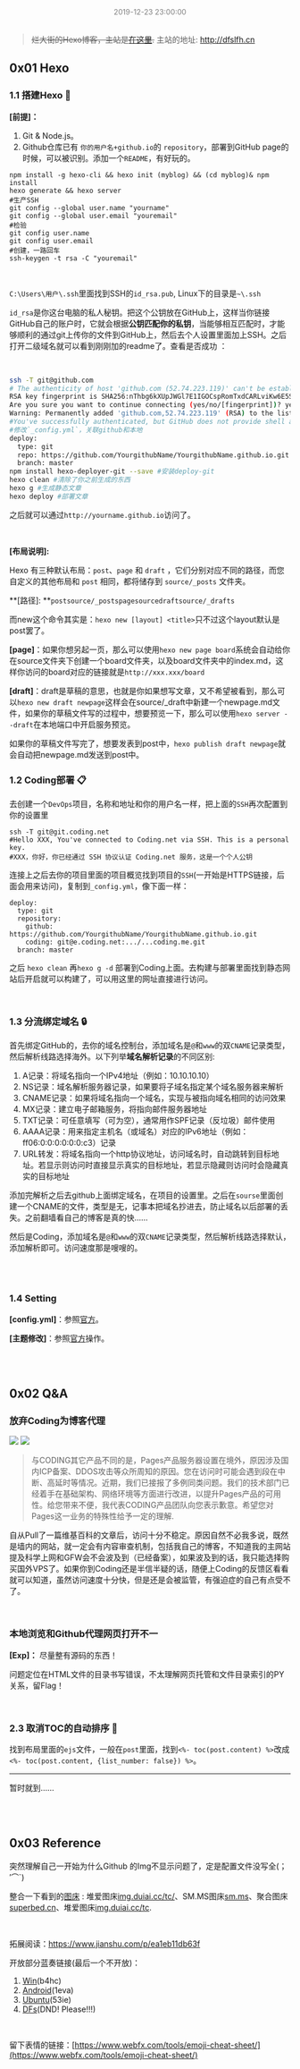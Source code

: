 <center><font size =2 color=grey >2019-12-23 23:00:00</font></center>

</br>

> ~~烂大街的Hexo博客，主站是[在这里](https://dandelionflowers.xyz/).~~
> 主站的地址: http://dfslfh.cn



## 0x01 Hexo

### 1.1 搭建Hexo 🔨

**[前提]：**

1. Git & Node.js。
2. Github仓库已有 `你的用户名+github.io`的 `repository`，部署到GitHub page的时候，可以被识别。添加一个`README`，有好玩的。

```shell
npm install -g hexo-cli && hexo init (myblog) && (cd myblog)& npm install 
hexo generate && hexo server
#生产SSH
git config --global user.name "yourname" 
git config --global user.email "youremail"
#检验
git config user.name 
git config user.email
#创建，一路回车
ssh-keygen -t rsa -C "youremail" 
```
</br>

`C:\Users\用户\.ssh`里面找到SSH的`id_rsa.pub`, Linux下的目录是`~\.ssh`

`id_rsa`是你这台电脑的私人秘钥。把这个公钥放在GitHub上，这样当你链接GitHub自己的账户时，它就会根据**公钥匹配你的私钥**，当能够相互匹配时，才能够顺利的通过git上传你的文件到GitHub上，然后去个人设置里面加上SSH。之后打开二级域名就可以看到刚刚加的readme了。查看是否成功 ：

</br>

```bash
ssh -T git@github.com 
# The authenticity of host 'github.com (52.74.223.119)' can't be established.
RSA key fingerprint is SHA256:nThbg6kXUpJWGl7E1IGOCspRomTxdCARLviKw6E5SY8.
Are you sure you want to continue connecting (yes/no/[fingerprint])? yes
Warning: Permanently added 'github.com,52.74.223.119' (RSA) to the list of known hosts.
#You've successfully authenticated, but GitHub does not provide shell access，这点小插曲，英文显示不同意我们上传，这里不要管
#修改`_config.yml`，关联github和本地
deploy:
  type: git
  repo: https://github.com/YourgithubName/YourgithubName.github.io.git
  branch: master
npm install hexo-deployer-git --save #安装deploy-git 
hexo clean #清除了你之前生成的东西
hexo g #生成静态文章
hexo deploy #部署文章
```

之后就可以通过`http://yourname.github.io`访问了。

</br>

**[布局说明]:**

Hexo 有三种默认布局：`post`、`page` 和 `draft`  ，它们分别对应不同的路径，而您自定义的其他布局和 `post` 相同，都将储存到 `source/_posts` 文件夹。 

**[路径]: **`postsource/_postspagesourcedraftsource/_drafts`

而new这个命令其实是：`hexo new [layout] <title>`只不过这个layout默认是post罢了。

**[page]**：如果你想另起一页，那么可以使用`hexo new page board`系统会自动给你在source文件夹下创建一个board文件夹，以及board文件夹中的index.md，这样你访问的board对应的链接就是`http://xxx.xxx/board`

**[draft]**：draft是草稿的意思，也就是你如果想写文章，又不希望被看到，那么可以`hexo new draft newpage`这样会在source/_draft中新建一个newpage.md文件，如果你的草稿文件写的过程中，想要预览一下，那么可以使用`hexo server --draft`在本地端口中开启服务预览。

如果你的草稿文件写完了，想要发表到post中，`hexo publish draft newpage`就会自动把newpage.md发送到post中。

### 1.2 Coding部署 📋

去创建一个`DevOps`项目，名称和地址和你的用户名一样，把上面的`SSH`再次配置到你的设置里

```nginx
ssh -T git@git.coding.net
#Hello XXX, You've connected to Coding.net via SSH. This is a personal key.
#XXX，你好，你已经通过 SSH 协议认证 Coding.net 服务，这是一个个人公钥
```

连接上之后去你的项目里面的项目概览找到项目的`SSH`(一开始是HTTPS链接，后面会用来访问)，复制到`_config.yml`，像下面一样：

```nginx
deploy:
  type: git
  repository: 
    github: https://github.com/YourgithubName/YourgithubName.github.io.git
    coding: git@e.coding.net:.../...coding.me.git	
  branch: master
```

之后 `hexo clean`  再`hexo g -d` 部署到Coding上面。去构建与部署里面找到静态网站后开启就可以构建了，可以用这里的网址直接进行访问。

</br>

### 1.3 分流绑定域名 🔒

首先绑定GitHub的，去你的域名控制台，添加域名是`@`和`www`的双`CNAME`记录类型，然后解析线路选择海外。以下列举**域名解析记录**的不同区别:

1. A记录：将域名指向一个IPv4地址（例如：10.10.10.10）
2. NS记录：域名解析服务器记录，如果要将子域名指定某个域名服务器来解析
3. CNAME记录：如果将域名指向一个域名，实现与被指向域名相同的访问效果
4. MX记录：建立电子邮箱服务，将指向邮件服务器地址
5. TXT记录：可任意填写（可为空），通常用作SPF记录（反垃圾）邮件使用
6. AAAA记录：用来指定主机名（或域名）对应的IPv6地址（例如：ff06:0:0:0:0:0:0:c3）记录
7. URL转发：将域名指向一个http协议地址，访问域名时，自动跳转到目标地址。若显示则访问时直接显示真实的目标地址，若显示隐藏则访问时会隐藏真实的目标地址 

添加完解析之后去github上面绑定域名，在项目的设置里。之后在`sourse`里面创建一个CNAME的文件，类型是无，记事本把域名抄进去，防止域名以后部署的丢失。之前翻墙看自己的博客是真的快……

然后是Coding，添加域名是`@`和`www`的双`CNAME`记录类型，然后解析线路选择默认，添加解析即可。访问速度那是嗖嗖的。

</br>

</br>

### 1.4  Setting 

**[config.yml]**：参照[官方](https://hexo.io/zh-cn/docs/configuration)。

**[主题修改]**：参照[官方]( https://hexo.io/themes/ )操作。

</br>

</br>

## 0x02 Q&A

### 放弃Coding为博客代理

![](/img/web/Coding回应2.png)
![](/img/web/Coding回应.png)
> 与CODING其它产品不同的是，Pages产品服务器设置在境外，原因涉及国内ICP备案、DDOS攻击等众所周知的原因。您在访问时可能会遇到段在中断、高延时等情况。近期，我们已接报了多例同类问题。我们的技术部门已经着手在基础架构、网络环境等方面进行改进，以提升Pages产品的可用性。给您带来不便，我代表CODING产品团队向您表示歉意。希望您对Pages这一业务的特殊性给予一定的理解.
>

自从Pull了一篇维基百科的文章后，访问十分不稳定。原因自然不必我多说，既然是墙内的网站，就一定会有内容审查机制，包括我自己的博客，不知道我的主网站提及科学上网和GFW会不会波及到（已经备案），如果波及到的话，我只能选择购买国外VPS了。如果你到Coding还是半信半疑的话，随便上Coding的反馈区看看就可以知道，虽然访问速度十分快，但是还是会被监管，有强迫症的自己有点受不了。

</br>

### 本地浏览和Github代理网页打开不一

**[Exp]：** 尽量整有源码的东西！

问题定位在HTML文件的目录书写错误，不太理解网页托管和文件目录索引的PY关系，留Flag！

</br>

### 2.3 取消TOC的自动排序 😤 

找到布局里面的`ejs`文件，一般在`post`里面，找到`<%- toc(post.content) %>`改成`<%- toc(post.content, {list_number: false}) %>`。

---

暂时就到……

</br>

</br>

## 0x03 Reference

突然理解自己一开始为什么Github 的Img不显示问题了，定是配置文件没写全(；′⌒`)

整合一下看到的[图床](https://zhuanlan.zhihu.com/p/35270383) : 堆爱图床<a href="//img.duiai.cc/tc/">img.duiai.cc/tc/</a>、SM.MS图床<a href="//sm.ms/">sm.ms</a>、聚合图床<a href="//www.superbed.cn">superbed.cn</a>、堆爱图床<a href="//img.duiai.cc/tc/">img.duiai.cc/tc</a>.

</br>

拓展阅读：https://www.jianshu.com/p/ea1eb11db63f

开放部分蓝奏链接(最后一个不开放)：

1. [Win](https://lanzous.com/b00th6sij )(b4hc)
2. [Android](https://lanzous.com/b00th6slc)(1eva)
3. [Ubuntu](https://lanzous.com/b00th6sof)(53ie)
4. [DFs](https://lanzous.com/b00ti4jmd)(DND! Please!!!)

</br>

留下表情的链接：[https://www.webfx.com/tools/emoji-cheat-sheet/](https://www.webfx.com/tools/emoji-cheat-sheet/)
